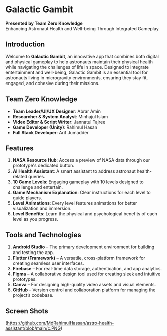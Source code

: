 # Galactic Gambit  
**Presented by Team Zero Knowledge**  
Enhancing Astronaut Health and Well-being Through Integrated Gameplay

## Introduction  
Welcome to **Galactic Gambit**, an innovative app that combines both digital and physical gameplay to help astronauts maintain their physical health while navigating the challenges of life in space. Designed to integrate entertainment and well-being, Galactic Gambit is an essential tool for astronauts living in microgravity environments, ensuring they stay fit, engaged, and cohesive during their missions.

## Team Zero Knowledge  
- **Team Leader/UI/UX Designer**: Abrar Amin  
- **Researcher & System Analyst**: Minhajul Islam  
- **Video Editor & Script Writer**: Jannatul Tajree  
- **Game Developer (Unity)**: Rahimul Hasan  
- **Full Stack Developer**: Arif Jumadder  

## Features  
1. **NASA Resource Hub**: Access a preview of NASA data through our prototype's dedicated button.  
2. **AI Health Assistant**: A smart assistant to address astronaut health-related queries.  
3. **10 Game Levels**: Engaging gameplay with 10 levels designed to challenge and entertain.  
4. **Game Mechanism Explanation**: Clear instructions for each level to guide players.  
5. **Level Animations**: Every level features animations for better visualization and immersion.  
6. **Level Benefits**: Learn the physical and psychological benefits of each level as you progress.

## Tools and Technologies  
1. **Android Studio** – The primary development environment for building and testing the app.  
2. **Flutter (Framework)** – A versatile, cross-platform framework for creating seamless user interfaces.  
3. **Firebase** – For real-time data storage, authentication, and app analytics.  
4. **Figma** – A collaborative design tool used for creating sleek and intuitive prototypes.  
5. **Canva** – For designing high-quality video assets and visual elements.  
6. **GitHub** – Version control and collaboration platform for managing the project’s codebase.

## Screen Shots
(https://github.com/MdRahimulHassan/astro-health-assistant/blob/main/c.PNG)

